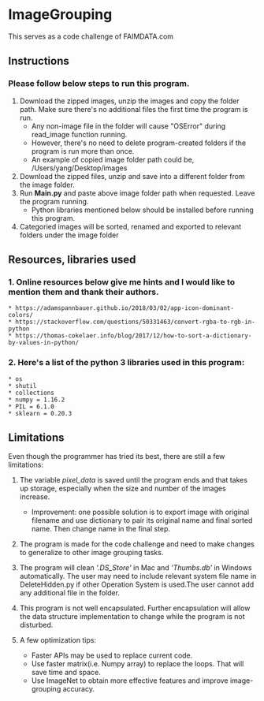 # ImageGrouping
This serves as a code challenge of FAIMDATA.com
  
## Instructions
### Please follow below steps to run this program.
1. Download the zipped images, unzip the images and copy the folder path. Make sure there's no additional files the first time the program is run. 
    * Any non-image file in the folder will cause "OSError" during read_image function running. 
    * However, there's no need to delete program-created folders if the program is run more than once. 
    * An example of copied image folder path could be, /Users/yang/Desktop/images
2. Download the zipped files, unzip and save into a different folder from the image folder. 
3. Run **Main.py** and paste above image folder path when requested. Leave the program running.
    * Python libraries mentioned below should be installed before running this program.
4. Categoried images will be sorted, renamed and exported to relevant folders under the image folder

## Resources, libraries used
### 1. Online resources below give me hints and I would like to mention them and thank their authors. <br />
    * https://adamspannbauer.github.io/2018/03/02/app-icon-dominant-colors/
    * https://stackoverflow.com/questions/50331463/convert-rgba-to-rgb-in-python
    * https://thomas-cokelaer.info/blog/2017/12/how-to-sort-a-dictionary-by-values-in-python/

### 2. Here's a list of the python 3 libraries used in this program: <br />
    * os
    * shutil
    * collections
    * numpy = 1.16.2
    * PIL = 6.1.0
    * sklearn = 0.20.3

## Limitations
Even though the programmer has tried its best, there are still a few limitations:

1. The variable _pixel_data_ is saved until the program ends and that takes up storage, especially when the size and number of the images increase. 
    *  Improvement: one possible solution is to export image with original filename and use dictionary to pair its original name and final sorted name. Then change name in the final step.<br />

2. The program is made for the code challenge and need to make changes to generalize to other image grouping tasks. <br />

3. The program will clean _'.DS_Store'_ in Mac and _'Thumbs.db'_ in Windows automatically. The user may need to include relevant system file name in DeleteHidden.py if other Operation System is used.The user cannot add any additional file in the folder.<br />

4. This program is not well encapsulated. Further encapsulation will allow the data structure implementation to change while the program is not disturbed. <br />

5. A few optimization tips:
    *  Faster APIs may be used to replace current code. 
    *  Use faster matrix(i.e. Numpy array) to replace the loops. That will save time and space.
    *  Use ImageNet to obtain more effective features and improve image-grouping accuracy.


